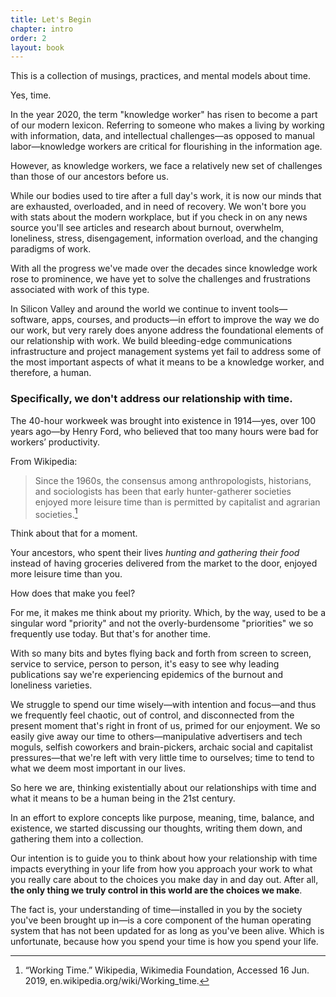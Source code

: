 ```yaml
---
title: Let's Begin
chapter: intro
order: 2
layout: book
---
```


This is a collection of musings, practices, and mental models about time.

Yes, time.

In the year 2020, the term "knowledge worker" has risen to become a part of our modern lexicon. Referring to someone who makes a living by working with information, data, and intellectual challenges—as opposed to manual labor—knowledge workers are critical for flourishing in the information age.

However, as knowledge workers, we face a relatively new set of challenges than those of our ancestors before us.

While our bodies used to tire after a full day's work, it is now our minds that are exhausted, overloaded, and in need of recovery. We won't bore you with stats about the modern workplace, but if you check in on any news source you'll see articles and research about burnout, overwhelm, loneliness, stress, disengagement, information overload, and the changing paradigms of work.

With all the progress we've made over the decades since knowledge work rose to prominence, we have yet to solve the challenges and frustrations associated with work of this type.

In Silicon Valley and around the world we continue to invent tools—software, apps, courses, and products—in effort to improve the way we do our work, but very rarely does anyone address the foundational elements of our relationship with work. We build bleeding-edge communications infrastructure and project management systems yet fail to address some of the most important aspects of what it means to be a knowledge worker, and therefore, a human.

### Specifically, we don't address our relationship with time.

The 40-hour workweek was brought into existence in 1914—yes, over 100 years ago—by Henry Ford, who believed that too many hours were bad for workers’ productivity.

From Wikipedia:
> Since the 1960s, the consensus among anthropologists, historians, and sociologists has been that early hunter-gatherer societies enjoyed more leisure time than is permitted by capitalist and agrarian societies.[^1]

Think about that for a moment.

Your ancestors, who spent their lives *hunting and gathering their food* instead of having groceries delivered from the market to the door, enjoyed more leisure time than you.

How does that make you feel?

For me, it makes me think about my priority. Which, by the way, used to be a singular word "priority" and not the overly-burdensome "priorities" we so frequently use today. But that's for another time.

With so many bits and bytes flying back and forth from screen to screen, service to service, person to person, it's easy to see why leading publications say we're experiencing epidemics of the burnout and loneliness varieties.

We struggle to spend our time wisely—with intention and focus—and thus we frequently feel chaotic, out of control, and disconnected from the present moment that's right in front of us, primed for our enjoyment. We so easily give away our time to others—manipulative advertisers and tech moguls, selfish coworkers and brain-pickers, archaic social and capitalist pressures—that we're left with very little time to ourselves; time to tend to what we deem most important in our lives.

So here we are, thinking existentially about our relationships with time and what it means to be a human being in the 21st century.

In an effort to explore concepts like purpose, meaning, time, balance, and existence, we started discussing our thoughts, writing them down, and gathering them into a collection.

Our intention is to guide you to think about how your relationship with time impacts everything in your life from how you approach your work to what you really care about to the choices you make day in and day out. After all, **the only thing we truly control in this world are the choices we make**.

The fact is, your understanding of time—installed in you by the society you've been brought up in—is a core component of the human operating system that has not been updated for as long as you've been alive. Which is unfortunate, because how you spend your time is how you spend your life.

[^1]: “Working Time.” Wikipedia, Wikimedia Foundation, Accessed 16 Jun. 2019, en.wikipedia.org/wiki/Working_time.
